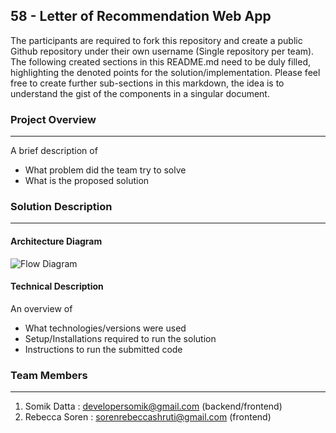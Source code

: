 ## 58 - Letter of Recommendation Web App

The participants are required to fork this repository and create a public Github repository under their own username (Single repository per team). The following created sections in this README.md need to be duly filled, highlighting the denoted points for the solution/implementation. Please feel free to create further sub-sections in this markdown, the idea is to understand the gist of the components in a singular document.

### Project Overview

---

A brief description of

- What problem did the team try to solve
- What is the proposed solution

### Solution Description

---

#### Architecture Diagram

![Flow Diagram](https://i.imgur.com/5LEL5dT.png)

#### Technical Description

An overview of

- What technologies/versions were used
- Setup/Installations required to run the solution
- Instructions to run the submitted code

### Team Members

---

1. Somik Datta : developersomik@gmail.com (backend/frontend)
2. Rebecca Soren : sorenrebeccashruti@gmail.com (frontend)
